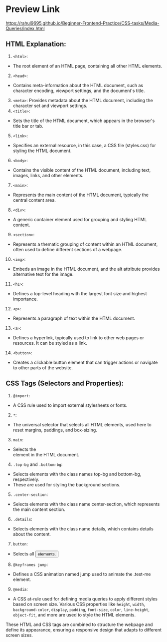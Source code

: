 # Preview Link

https://rahul9695.github.io/Beginner-Frontend-Practice/CSS-tasks/Media-Queries/index.html

## HTML Explanation:

1. `<html>`:
- The root element of an HTML page, containing all other HTML elements.
2. `<head>`:
- Contains meta-information about the HTML document, such as character encoding, viewport settings, and the document's title.
3. `<meta>`:
Provides metadata about the HTML document, including the character set and viewport settings.
4. `<title>`:
- Sets the title of the HTML document, which appears in the browser's title bar or tab.
5. `<link>`:
- Specifies an external resource, in this case, a CSS file (styles.css) for styling the HTML document.
6. `<body>`:
- Contains the visible content of the HTML document, including text, images, links, and other elements.
7. `<main>`:
- Represents the main content of the HTML document, typically the central content area.
8. `<div>`:
- A generic container element used for grouping and styling HTML content.
9. `<section>`:
- Represents a thematic grouping of content within an HTML document, often used to define different sections of a webpage.
10. `<img>`:
- Embeds an image in the HTML document, and the alt attribute provides alternative text for the image.
11. `<h1>`:
- Defines a top-level heading with the largest font size and highest importance.
12. `<p>`:
- Represents a paragraph of text within the HTML document.
13. `<a>`:
- Defines a hyperlink, typically used to link to other web pages or resources. It can be styled as a link.
14. `<button>`:
- Creates a clickable button element that can trigger actions or navigate to other parts of the website.
 
## CSS Tags (Selectors and Properties):

1. `@import`:
- A CSS rule used to import external stylesheets or fonts.
2. `*`:
- The universal selector that selects all HTML elements, used here to reset margins, paddings, and box-sizing.
3. `main`:
- Selects the <main> element in the HTML document.
4. `.top-bg` and `.bottom-bg`:
- Selects elements with the class names top-bg and bottom-bg, respectively.
- These are used for styling the background sections.
5. `.center-section`:
- Selects elements with the class name center-section, which represents the main content section.
6. `.details`:
- Selects elements with the class name details, which contains details about the content.
7. `button`:
- Selects all <button> elements.
8. `@keyframes jump`:
- Defines a CSS animation named jump used to animate the .test-me element.
9. `@media`:
- A CSS at-rule used for defining media queries to apply different styles based on screen size.
Various CSS properties like `height`, `width`, `background-color`, `display`, `padding`, `font-size`, `color`, `line-height`, `object-fit`, and more are used to style the HTML elements.

These HTML and CSS tags are combined to structure the webpage and define its appearance, ensuring a responsive design that adapts to different screen sizes. 
